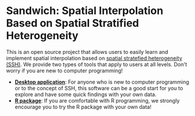 # Sandwich: Spatial Interpolation Based on Spatial Stratified Heterogeneity


This is an open source project that allows users to easily learn and implement spatial interpolation based on [spatial stratefied heterogeneity (SSH)](http://www.geodetector.cn/). We provide two types of tools that apply to users at all levels. Don't worry if you are new to computer programming!
  - [**Desktop application**](https://github.com/linyuehzzz/sandwich_spatial_interpolator/tree/master/c%2B%2B): For anyone who is new to computer programming or to the concept of SSH, this software can be a good start for you to explore and have some quick findings with your own data.
  - [**R package**](https://github.com/linyuehzzz/sandwich_spatial_interpolator/tree/master/r/sandwich): If you are comfortable with R programming, we strongly encourage you to try the R package with your own data! 


